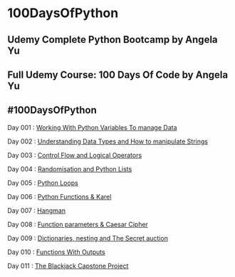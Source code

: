 # 100DaysOfPython
## Udemy Complete Python Bootcamp by Angela Yu
## Full Udemy Course: 100 Days Of Code by Angela Yu
## #100DaysOfPython
Day 001 : [ Working With Python Variables To manage Data ](https://github.com/pseudovicky/100DaysOfPython/tree/main/Day%20001%20-%20Beginner%20-%20Working%20With%20Variables%20In%20Python%20to%20Manage%20Data)

Day 002 : [ Understanding Data Types and How to manipulate Strings ](https://github.com/pseudovicky/100DaysOfPython/tree/main/Day%20002%20-%20Beginner%20-%20Understanding%20Data%20Types%20and%20How%20to%20manipulate%20Strings)

Day 003 : [ Control Flow and Logical Operators ](https://github.com/pseudovicky/100DaysOfPython/tree/main/Day%20003%20-%20Beginner%20-%20Control%20Flow%20and%20Logical%20Operators)

Day 004 : [ Randomisation and Python Lists ](https://github.com/pseudovicky/100DaysOfPython/tree/main/Day%20004%20-%20Beginner%20-%20Randomisation%20and%20Python%20Lists)

Day 005 : [ Python Loops ](https://github.com/pseudovicky/100DaysOfPython/tree/main/Day%20005%20-%20Beginner%20-%20Python%20Loops)

Day 006 : [ Python Functions & Karel ](https://github.com/pseudovicky/100DaysOfPython/tree/main/Day%20006%20-%20Beginner%20-%20Python%20Functions%20%26%20Karel)

Day 007 : [ Hangman ](https://github.com/pseudovicky/100DaysOfPython/tree/main/Day%20007%20-%20Beginner%20-%20Hangman)

Day 008 : [ Function parameters & Caesar Cipher ](https://github.com/pseudovicky/100DaysOfPython/tree/main/Day%20008%20-%20Beginner%20-%20Function%20parameters%20%26%20Caesar%20Cipher)

Day 009 : [ Dictionaries, nesting and The Secret auction ](https://github.com/pseudovicky/100DaysOfPython/tree/main/Day%20009%20-%20Beginner%20-%20Dictionaries%2C%20nesting%20and%20The%20Secret%20auction)

Day 010 : [ Functions With Outputs ](https://github.com/pseudovicky/100DaysOfPython/tree/main/Day%20010%20-%20Beginner%20-%20Functions%20With%20Outputs)

Day 011 : [ The Blackjack Capstone Project ](https://github.com/pseudovicky/100DaysOfPython/tree/main/Day%20011%20-%20Beginner%20-%20The%20Blackjack%20Capstone%20Project)